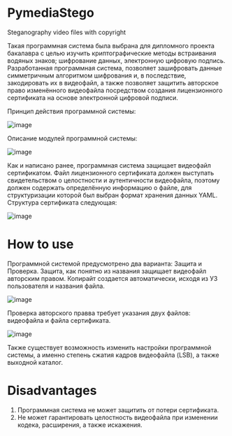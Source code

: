 # PymediaStego
Steganography video files with copyright

Такая программная система была выбрана для дипломного проекта бакалавра с целью изучить криптографические методы встраивания водяных знаков; шифрование данных, электронную цифровую подпись.
Разработанная программная система, позволяет зашифровать данные симметричным алгоритмом шифрования и, в последствие, закодировать их в видеофайл, а также позволяет защитить авторское право изменённого видеофайла посредством создания лицензионного сертификата на основе электронной цифровой подписи.

Принцип действия программной системы:

![image](https://user-images.githubusercontent.com/47382305/164423663-64500d7f-12ab-46a8-b16c-dcf5e5435576.png)

Описание модулей программной системы:

![image](https://user-images.githubusercontent.com/47382305/164423799-6e28d8bb-ead6-491f-a25b-d019b0d8363f.png)

Как и написано ранее, программная система защищает видеофайл сертификатом. Файл лицензионного сертификата должен выступать свидетельством о целостности и аутентичности видеофайла, поэтому должен содержать определённую информацию о файле, для структуризации которой был выбран формат хранения данных YAML. Структура сертификата следующая:

![image](https://user-images.githubusercontent.com/47382305/164424159-9b23ec09-7101-42de-b97d-c9f79bd12700.png)

# How to use
Программной системой предусмотрено два варианта: Защита и Проверка.
Защита, как понятно из названия защищает видеофайл авторским правом. Копирайт создается автоматически, исходя из УЗ пользователя и названия файла.

![image](https://user-images.githubusercontent.com/47382305/164424477-21e6c2bd-a200-4a38-aa5c-e54a49726924.png)

Проверка авторского правва требует указания двух файлов: видеофайла и файла сертификата.

![image](https://user-images.githubusercontent.com/47382305/164424857-5457de87-ca57-4400-9ec0-15166f673de8.png)

Также существует возможность изменить настройки программной системы, а именно степень сжатия кадров видеофайла (LSB), а также выходной каталог.

# Disadvantages
1. Программная система не может защитить от потери сертификата.
2. Не может гарантировать целостность видеофайла при изменении кодека, расширения, а также искажения.
